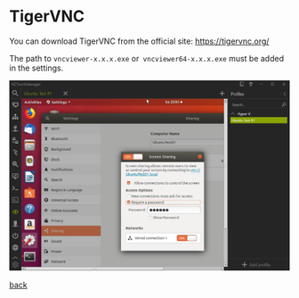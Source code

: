 # TigerVNC

You can download TigerVNC from the official site: https://tigervnc.org/

The path to `vncviewer-x.x.x.exe` or` vncviewer64-x.x.x.exe` must be added in the settings.

![TigerVNC](../../_images/TigerVNC.png)

[back](../README.md)